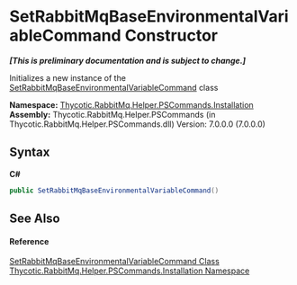 # SetRabbitMqBaseEnvironmentalVariableCommand Constructor 
 _**\[This is preliminary documentation and is subject to change.\]**_

Initializes a new instance of the <a href="T_Thycotic_RabbitMq_Helper_PSCommands_Installation_SetRabbitMqBaseEnvironmentalVariableCommand">SetRabbitMqBaseEnvironmentalVariableCommand</a> class

**Namespace:**&nbsp;<a href="N_Thycotic_RabbitMq_Helper_PSCommands_Installation">Thycotic.RabbitMq.Helper.PSCommands.Installation</a><br />**Assembly:**&nbsp;Thycotic.RabbitMq.Helper.PSCommands (in Thycotic.RabbitMq.Helper.PSCommands.dll) Version: 7.0.0.0 (7.0.0.0)

## Syntax

**C#**<br />
``` C#
public SetRabbitMqBaseEnvironmentalVariableCommand()
```


## See Also


#### Reference
<a href="T_Thycotic_RabbitMq_Helper_PSCommands_Installation_SetRabbitMqBaseEnvironmentalVariableCommand">SetRabbitMqBaseEnvironmentalVariableCommand Class</a><br /><a href="N_Thycotic_RabbitMq_Helper_PSCommands_Installation">Thycotic.RabbitMq.Helper.PSCommands.Installation Namespace</a><br />